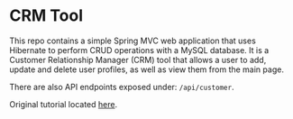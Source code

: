 # CRM Tool 

This repo contains a simple Spring MVC web application that uses Hibernate to perform CRUD operations with a MySQL database. It is a Customer Relationship Manager (CRM) tool that allows a user to add, update and delete user profiles, as well as view them from the main page.

There are also API endpoints exposed under: `/api/customer`.

Original tutorial located [here](https://www.udemy.com/course/spring-hibernate-tutorial).
